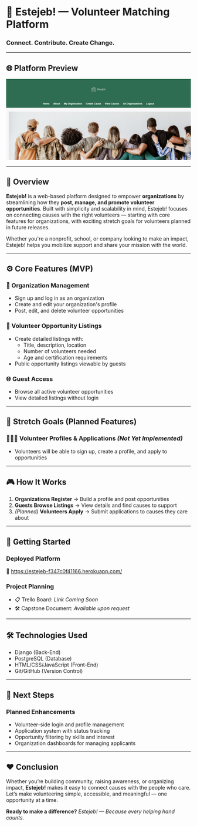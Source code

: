 # 👐 Estejeb! — Volunteer Matching Platform

### Connect. Contribute. Create Change.

---

## 🌐 Platform Preview

<img src="Screenshot.png" alt="Screenshot">

---

## 📖 Overview

**Estejeb!** is a web-based platform designed to empower **organizations** by streamlining how they **post, manage, and promote volunteer opportunities**. Built with simplicity and scalability in mind, Estejeb! focuses on connecting causes with the right volunteers — starting with core features for organizations, with exciting stretch goals for volunteers planned in future releases.

Whether you're a nonprofit, school, or company looking to make an impact, Estejeb! helps you mobilize support and share your mission with the world.

---

## ⚙️ Core Features (MVP)

### 👥 Organization Management

- Sign up and log in as an organization  
- Create and edit your organization's profile  
- Post, edit, and delete volunteer opportunities  

### 📢 Volunteer Opportunity Listings

- Create detailed listings with:
  - Title, description, location
  - Number of volunteers needed
  - Age and certification requirements
- Public opportunity listings viewable by guests

### 🌐 Guest Access

- Browse all active volunteer opportunities
- View detailed listings without login

---

## 🧩 Stretch Goals (Planned Features)

### 🧑‍🤝‍🧑 Volunteer Profiles & Applications *(Not Yet Implemented)*

- Volunteers will be able to sign up, create a profile, and apply to opportunities  

---

## 🎮 How It Works

1. **Organizations Register** → Build a profile and post opportunities  
2. **Guests Browse Listings** → View details and find causes to support  
3. *(Planned)* **Volunteers Apply** → Submit applications to causes they care about  

---

## 🚀 Getting Started

### Deployed Platform

🔗 https://estejeb-f347c0f41166.herokuapp.com/

### Project Planning

- 📋 Trello Board: *Link Coming Soon*  
- 🛠️ Capstone Document: *Available upon request*

---

## 🛠 Technologies Used

- Django (Back-End)  
- PostgreSQL (Database)  
- HTML/CSS/JavaScript (Front-End)  
- Git/GitHub (Version Control)  

---

## 🔮 Next Steps

### Planned Enhancements

- Volunteer-side login and profile management  
- Application system with status tracking  
- Opportunity filtering by skills and interest  
- Organization dashboards for managing applicants  

---

## ❤️ Conclusion

Whether you’re building community, raising awareness, or organizing impact, **Estejeb!** makes it easy to connect causes with the people who care. Let’s make volunteering simple, accessible, and meaningful — one opportunity at a time.

**Ready to make a difference?**
*Estejeb! — Because every helping hand counts.*
